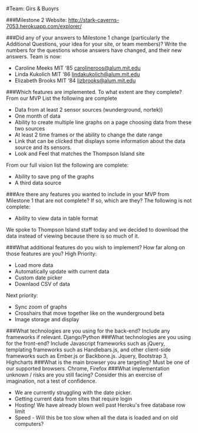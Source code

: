#Team: Girs & Buoyrs

###Milestone 2
Website: http://stark-caverns-7053.herokuapp.com/explorer/

###Did any of your answers to Milestone 1 change (particularly the Additional Questions, your idea for your site, or team members)? Write the numbers for the questions whose answers have changed, and their new answers.
Team is now:
+ Caroline Meeks MIT ‘85 carolineroos@alum.mit.edu
+ Linda Kukolich MIT ‘86 lindakukolich@alum.mit.edu
+ Elizabeth Brooks MIT ‘84 lizbrooks@alum.mit.edu

###Which features are implemented. To what extent are they complete?
From our MVP List the following are complete
* Data from at least 2 sensor  sources (wunderground, nortek))
* One month of data
* Ability to create multiple line graphs on a page choosing data from these two sources
* At least 2 time frames or the ability to change the date range
* Link that can be clicked that displays some information about the data source and its sensors.
* Look and Feel that matches the Thompson Island site

From our full vision list the following are complete:
* Ability to save png of the graphs
* A third data source

###Are there any features you wanted to include in your MVP from Milestone 1 that are not complete? If so, which are they?
The following is not complete:
* Ability to view data in table format

We spoke to Thompson Island staff today and we decided to download the data instead of viewing because there is so much of it.


###What additional features do you wish to implement? How far along on those features are you?
High Priority:
* Load more data
* Automatically update with current data
* Custom date picker
* Downlaod CSV of data

Next priority:
* Sync zoom of graphs
* Crosshairs that move together like on the wunderground beta
* Image storage and display

###What technologies are you using for the back-end? Include any frameworks if relevant.
Django/Python
###What technologies are you using for the front-end? Include Javascript frameworks such as jQuery, templating frameworks such as Handlebars.js, and other client-side frameworks such as Ember.js or Backbone.js.
Jquery, Bootstrap 3, Highcharts
###What is the main browser you are targeting? Must be one of our supported browsers.
Chrome, Firefox
###What implementation unknown / risks are you still facing? Consider this an exercise of imagination, not a test of confidence.
* We are currently struggling with the date picker.
* Getting current data from sites that require login
* Hosting! We have already blown well past Heroku's free database row limit
* Speed - Will this be too slow when all the data is loaded and on old computers?